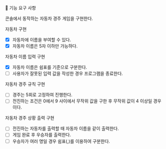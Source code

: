 🎯 기능 요구 사항

콘솔에서 동작하는 자동차 경주 게임을 구현한다.

자동차 구현

- [x] 자동차에 이름을 부여할 수 있다.
- [x] 자동차 이름은 5자 이하만 가능하다.

자동차 이름 입력 구현

- [x] 자동차 이름은 쉼표를 기준으로 구분한다.
- [ ] 사용자가 잘못된 입력 값을 작성한 경우 프로그램을 종료한다.

자동차 경주 규칙 구현

- [ ] 경주는 5회로 고정하여 진행한다.
- [ ] 전진하는 조건은 0에서 9 사이에서 무작위 값을 구한 후 무작위 값이 4 이상일 경우이다.

자동차 경주 상황 출력 구현

- [ ] 전진하는 자동차를 출력할 때 자동차 이름을 같이 출력한다.
- [ ] 게임 완료 후 우승자를 출력한다.
- [ ] 우승자가 여러 명일 경우 쉼표(,)를 이용하여 구분한다.
